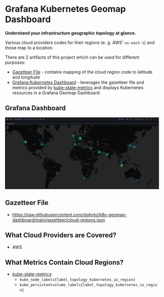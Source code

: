# Grafana Kubernetes Geomap Dashboard

**Understand your infrastructure geographic topology at glance.**

Various cloud providers codes for their regions (e. g. AWS' `us-east-1`) and those map to a location.

There are 2 artifacts of this project which can be used for different purposes:
 * [Gazetteer File](#gazetteer-file) - contains mapping of the cloud region code to latitude and longitude
 * [Grafana Kubernetes Dashboard](#grafana-dashboard) - leverages the gazetteer file and metrics provided by [kube-state-metrics](https://github.com/kubernetes/kube-state-metrics) and displays Kubernetes resources in a Grafana Geomap Dashboard.

## Grafana Dashboard
![Grafana Dashboard](/img/node-dashboard.png)

## Gazetteer File

 * https://raw.githubusercontent.com/dohnto/k8s-geomap-dashboard/main/gazetteer/cloud-regions.json

## What Cloud Providers are Covered?
 * AWS

## What Metrics Contain Cloud Regions?
 * [kube-state-metrics](https://github.com/kubernetes/kube-state-metrics):
    * `kube_node_labels{label_topology_kubernetes_io_region}`
    * `kube_persistentvolume_labels{label_topology_kubernetes_io_region}`
